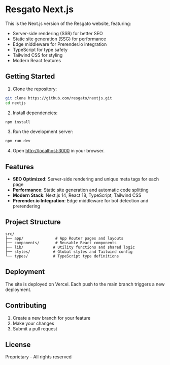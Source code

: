 # Resgato Next.js

This is the Next.js version of the Resgato website, featuring:
- Server-side rendering (SSR) for better SEO
- Static site generation (SSG) for performance
- Edge middleware for Prerender.io integration
- TypeScript for type safety
- Tailwind CSS for styling
- Modern React features

## Getting Started

1. Clone the repository:
```bash
git clone https://github.com/resgato/nextjs.git
cd nextjs
```

2. Install dependencies:
```bash
npm install
```

3. Run the development server:
```bash
npm run dev
```

4. Open [http://localhost:3000](http://localhost:3000) in your browser.

## Features

- **SEO Optimized**: Server-side rendering and unique meta tags for each page
- **Performance**: Static site generation and automatic code splitting
- **Modern Stack**: Next.js 14, React 18, TypeScript, Tailwind CSS
- **Prerender.io Integration**: Edge middleware for bot detection and prerendering

## Project Structure

```
src/
├── app/              # App Router pages and layouts
├── components/       # Reusable React components
├── lib/             # Utility functions and shared logic
├── styles/          # Global styles and Tailwind config
└── types/           # TypeScript type definitions
```

## Deployment

The site is deployed on Vercel. Each push to the main branch triggers a new deployment.

## Contributing

1. Create a new branch for your feature
2. Make your changes
3. Submit a pull request

## License

Proprietary - All rights reserved

